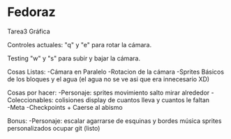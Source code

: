 # Fedoraz
Tarea3 Gráfica

Controles actuales:
"q" y "e" para rotar la cámara.

Testing
"w" y "s" para subir y bajar la cámara.

Cosas Listas:
-Cámara en Paralelo
-Rotacion de la cámara
-Sprites Básicos de los bloques y el agua (el agua no se ve asi que era innecesario XD)


Cosas por hacer:
-Personaje:	sprites
		movimiento
		salto
		mirar alrededor
-Coleccionables:	colisiones
			display de cuantos lleva y cuantos le faltan					
-Meta
-Checkpoints + Caerse al abismo

Bonus:
-Personaje:	escalar
		agarrarse de esquinas y bordes
		música
		sprites personalizados
		ocupar git (listo)


					

